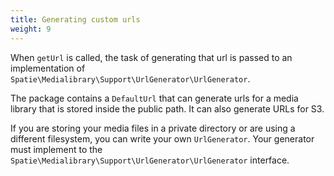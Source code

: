 ```yaml
---
title: Generating custom urls
weight: 9
---
```


When `getUrl` is called, the task of generating that url is passed to an implementation of `Spatie\Medialibrary\Support\UrlGenerator\UrlGenerator`.

The package contains a `DefaultUrl` that can generate urls for a media library that is stored inside the public path. It can also generate URLs for S3.

If you are storing your media files in a private directory or are using a different filesystem, you can write your own `UrlGenerator`. Your generator must implement to the `Spatie\Medialibrary\Support\UrlGenerator\UrlGenerator` interface. 
